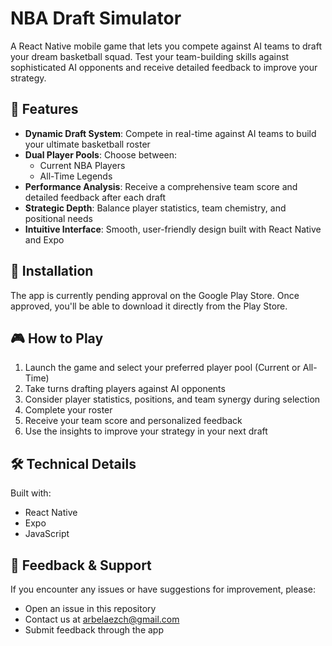 # NBA Draft Simulator

A React Native mobile game that lets you compete against AI teams to draft your dream basketball squad. Test your team-building skills against sophisticated AI opponents and receive detailed feedback to improve your strategy.

## 🏀 Features

- **Dynamic Draft System**: Compete in real-time against AI teams to build your ultimate basketball roster
- **Dual Player Pools**: Choose between:
  - Current NBA Players
  - All-Time Legends
- **Performance Analysis**: Receive a comprehensive team score and detailed feedback after each draft
- **Strategic Depth**: Balance player statistics, team chemistry, and positional needs
- **Intuitive Interface**: Smooth, user-friendly design built with React Native and Expo

## 📱 Installation

The app is currently pending approval on the Google Play Store. Once approved, you'll be able to download it directly from the Play Store.

## 🎮 How to Play

1. Launch the game and select your preferred player pool (Current or All-Time)
2. Take turns drafting players against AI opponents
3. Consider player statistics, positions, and team synergy during selection
4. Complete your roster
5. Receive your team score and personalized feedback
6. Use the insights to improve your strategy in your next draft

## 🛠️ Technical Details

Built with:
- React Native
- Expo
- JavaScript

## 📝 Feedback & Support

If you encounter any issues or have suggestions for improvement, please:
- Open an issue in this repository
- Contact us at arbelaezch@gmail.com
- Submit feedback through the app
